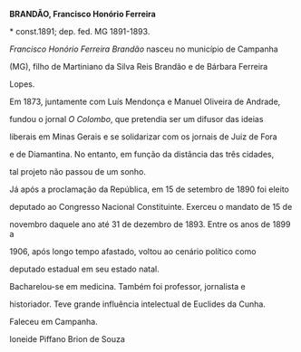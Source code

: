 **BRANDÃO, Francisco Honório Ferreira**



\* const.1891; dep. fed. MG 1891-1893.



*Francisco Honório Ferreira Brandão* nasceu no município de Campanha

(MG), filho de Martiniano da Silva Reis Brandão e de Bárbara Ferreira

Lopes.



Em 1873, juntamente com Luís Mendonça e Manuel Oliveira de Andrade,

fundou o jornal *O Colombo*, que pretendia ser um difusor das ideias

liberais em Minas Gerais e se solidarizar com os jornais de Juiz de Fora

e de Diamantina. No entanto, em função da distância das três cidades,

tal projeto não passou de um sonho.



Já após a proclamação da República, em 15 de setembro de 1890 foi eleito

deputado ao Congresso Nacional Constituinte. Exerceu o mandato de 15 de

novembro daquele ano até 31 de dezembro de 1893. Entre os anos de 1899 a

1906, após longo tempo afastado, voltou ao cenário político como

deputado estadual em seu estado natal.



Bacharelou-se em medicina. Também foi professor, jornalista e

historiador. Teve grande influência intelectual de Euclides da Cunha.



Faleceu em Campanha.



Ioneide Piffano Brion de Souza



